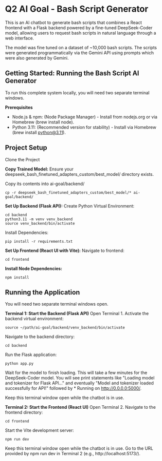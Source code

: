 # Q2 AI Goal - Bash Script Generator

This is an AI chatbot to generate bash scripts that combines a React frontend with a Flask backend powered by a fine-tuned DeepSeek-Coder model, allowing users to request bash scripts in natural language through a web interface.

The model was fine tuned on a dataset of ~10,000 bash scripts. The scripts were generated programmatically via the Gemini API using prompts which were also generated by Gemini.

## Getting Started: Running the Bash Script AI Generator
To run this complete system locally, you will need two separate terminal windows.

**Prerequisites**
- Node.js & npm: (Node Package Manager) - Install from nodejs.org or via Homebrew (brew install node).
- Python 3.11: (Recommended version for stability) - Install via Homebrew (brew install python@3.11).

## Project Setup
Clone the Project

**Copy Trained Model:** 
Ensure your deepseek_bash_finetuned_adapters_custom/best_model/ directory exists. 

Copy its contents into ai-goal/backend/
~~~
cp -r deepseek_bash_finetuned_adapters_custom/best_model/* ai-goal/backend/
~~~

**Set Up Backend (Flask API):**
Create Python Virtual Environment:
~~~
cd backend
python3.11 -m venv venv_backend
source venv_backend/bin/activate
~~~

Install Dependencies:
~~~
pip install -r requirements.txt
~~~

**Set Up Frontend (React UI with Vite):**
Navigate to frontend:
~~~
cd frontend
~~~
**Install Node Dependencies:**
~~~
npm install
~~~

## Running the Application
You will need two separate terminal windows open.

**Terminal 1: Start the Backend (Flask API)**
Open Terminal 1.
Activate the backend virtual environment:
~~~
source ~/path/ai-goal/backend/venv_backend/bin/activate
~~~
Navigate to the backend directory:
~~~
cd backend
~~~
Run the Flask application:
~~~
python app.py
~~~
Wait for the model to finish loading. This will take a few minutes for the DeepSeek-Coder model. You will see print statements like "Loading model and tokenizer for Flask API..." and eventually "Model and tokenizer loaded successfully for API!" followed by * Running on http://0.0.0.0:5000/.

Keep this terminal window open while the chatbot is in use.

**Terminal 2: Start the Frontend (React UI)**
Open Terminal 2.
Navigate to the frontend directory:
~~~
cd frontend
~~~

Start the Vite development server:
~~~
npm run dev
~~~
Keep this terminal window open while the chatbot is in use.
Go to the URL provided by npm run dev in Terminal 2 (e.g., http://localhost:5173/).

